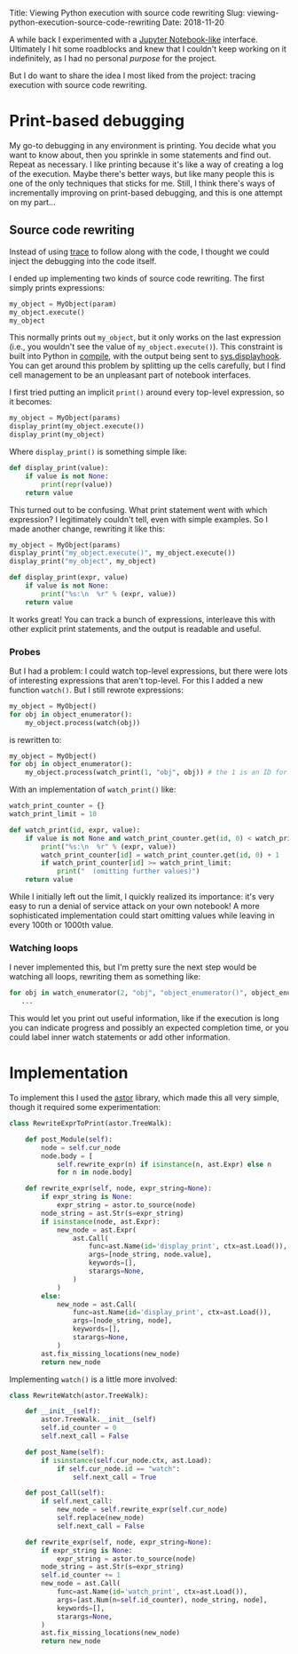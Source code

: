 Title: Viewing Python execution with source code rewriting
Slug: viewing-python-execution-source-code-rewriting
Date: 2018-11-20

A while back I experimented with a [Jupyter Notebook-like](https://github.com/ianb/sheets) interface. Ultimately I hit some roadblocks and knew that I couldn't keep working on it indefinitely, as I had no personal *purpose* for the project.

But I do want to share the idea I most liked from the project: tracing execution with source code rewriting.

# Print-based debugging

My go-to debugging in any environment is printing. You decide what you want to know about, then you sprinkle in some statements and find out. Repeat as necessary. I like printing because it's like a way of creating a log of the execution. Maybe there's better ways, but like many people this is one of the only techniques that sticks for me. Still, I think there's ways of incrementally improving on print-based debugging, and this is one attempt on my part...

## Source code rewriting

Instead of using [trace](https://docs.python.org/3/library/trace.html) to follow along with the code, I thought we could inject the debugging into the code itself.

I ended up implementing two kinds of source code rewriting. The first simply prints expressions:

```python
my_object = MyObject(param)
my_object.execute()
my_object
```

This normally prints out `my_object`, but it only works on the last expression (i.e., you wouldn't see the value of `my_object.execute()`). This constraint is built into Python in [compile](https://docs.python.org/3/library/functions.html#compile), with the output being sent to [sys.displayhook](https://docs.python.org/3/library/sys.html#sys.displayhook). You can get around this problem by splitting up the cells carefully, but I find cell management to be an unpleasant part of notebook interfaces.

I first tried putting an implicit `print()` around every top-level expression, so it becomes:

```python
my_object = MyObject(params)
display_print(my_object.execute())
display_print(my_object)
```

Where `display_print()` is something simple like:

```python
def display_print(value):
    if value is not None:
        print(repr(value))
    return value
```

This turned out to be confusing. What print statement went with which expression? I legitimately couldn't tell, even with simple examples. So I made another change, rewriting it like this:

```python
my_object = MyObject(params)
display_print("my_object.execute()", my_object.execute())
display_print("my_object", my_object)

def display_print(expr, value)
    if value is not None:
        print("%s:\n  %r" % (expr, value))
    return value
```

It works great! You can track a bunch of expressions, interleave this with other explicit print statements, and the output is readable and useful.

### Probes

But I had a problem: I could watch top-level expressions, but there were lots of interesting expressions that aren't top-level. For this I added a new function `watch()`. But I still rewrote expressions:

```python
my_object = MyObject()
for obj in object_enumerator():
    my_object.process(watch(obj))
```

is rewritten to:

```python
my_object = MyObject()
for obj in object_enumerator():
    my_object.process(watch_print(1, "obj", obj)) # the 1 is an ID for the expression
```

With an implementation of `watch_print()` like:

```python
watch_print_counter = {}
watch_print_limit = 10

def watch_print(id, expr, value):
    if value is not None and watch_print_counter.get(id, 0) < watch_print_limit:
        print("%s:\n  %r" % (expr, value))
        watch_print_counter[id] = watch_print_counter.get(id, 0) + 1
        if watch_print_counter[id] >= watch_print_limit:
            print("  (omitting further values)")
    return value
```

While I initially left out the limit, I quickly realized its importance: it's very easy to run a denial of service attack on your own notebook! A more sophisticated implementation could start omitting values while leaving in every 100th or 1000th value.

### Watching loops

I never implemented this, but I'm pretty sure the next step would be watching all loops, rewriting them as something like:

```python
for obj in watch_enumerator(2, "obj", "object_enumerator()", object_enumerator()):
   ...
```

This would let you print out useful information, like if the execution is long you can indicate progress and possibly an expected completion time, or you could label inner watch statements or add other information.

# Implementation

To implement this I used the [astor](https://astor.readthedocs.io/en/latest/) library, which made this all very simple, though it required some experimentation:

```python
class RewriteExprToPrint(astor.TreeWalk):

    def post_Module(self):
        node = self.cur_node
        node.body = [
            self.rewrite_expr(n) if isinstance(n, ast.Expr) else n
            for n in node.body]

    def rewrite_expr(self, node, expr_string=None):
        if expr_string is None:
            expr_string = astor.to_source(node)
        node_string = ast.Str(s=expr_string)
        if isinstance(node, ast.Expr):
            new_node = ast.Expr(
                ast.Call(
                    func=ast.Name(id='display_print', ctx=ast.Load()),
                    args=[node_string, node.value],
                    keywords=[],
                    starargs=None,
                )
            )
        else:
            new_node = ast.Call(
                func=ast.Name(id='display_print', ctx=ast.Load()),
                args=[node_string, node],
                keywords=[],
                starargs=None,
            )
        ast.fix_missing_locations(new_node)
        return new_node
```

Implementing `watch()` is a little more involved:

```python
class RewriteWatch(astor.TreeWalk):

    def __init__(self):
        astor.TreeWalk.__init__(self)
        self.id_counter = 0
        self.next_call = False

    def post_Name(self):
        if isinstance(self.cur_node.ctx, ast.Load):
            if self.cur_node.id == "watch":
                self.next_call = True

    def post_Call(self):
        if self.next_call:
            new_node = self.rewrite_expr(self.cur_node)
            self.replace(new_node)
            self.next_call = False

    def rewrite_expr(self, node, expr_string=None):
        if expr_string is None:
            expr_string = astor.to_source(node)
        node_string = ast.Str(s=expr_string)
        self.id_counter += 1
        new_node = ast.Call(
            func=ast.Name(id='watch_print', ctx=ast.Load()),
            args=[ast.Num(n=self.id_counter), node_string, node],
            keywords=[],
            starargs=None,
        )
        ast.fix_missing_locations(new_node)
        return new_node
```
